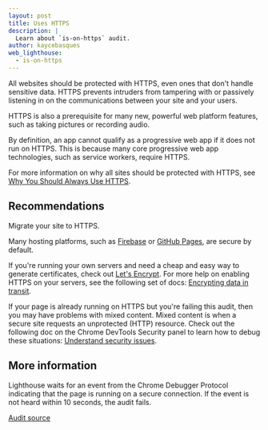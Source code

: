 ```yaml
---
layout: post
title: Uses HTTPS
description: |
  Learn about `is-on-https` audit.
author: kaycebasques
web_lighthouse:
  - is-on-https
---
```


All websites should be protected with HTTPS, even ones that don't handle
sensitive data. HTTPS prevents intruders from tampering with or passively
listening in on the communications between your site and your users.

HTTPS is also a prerequisite for many new, powerful web platform features, such
as taking pictures or recording audio.

By definition, an app cannot qualify as a progressive web app if it does not run
on HTTPS. This is because many core progressive web app technologies, such as
service workers, require HTTPS.

For more information on why all sites should be protected with HTTPS, see
[Why You Should Always Use HTTPS](https://developers.google.com/web/fundamentals/security/encrypt-in-transit/why-https).

## Recommendations

Migrate your site to HTTPS.

Many hosting platforms, such as
[Firebase](https://firebase.google.com/docs/hosting/) or
[GitHub Pages](https://pages.github.com/), are secure by default.

If you're running your own servers and need a cheap and easy way to generate
certificates, check out [Let's Encrypt](https://letsencrypt.org/). For more help
on enabling HTTPS on your servers, see the following set of docs: [Encrypting
data in transit](https://developers.google.com/web/fundamentals/security/encrypt-in-transit/enable-https).

If your page is already running on HTTPS but you're failing this audit, then
you may have problems with mixed content. Mixed content is when a secure site
requests an unprotected (HTTP) resource. Check out the following doc on the
Chrome DevTools Security panel to learn how to debug these situations:
[Understand security issues](https://developers.google.com/web/tools/chrome-devtools/debug/security).

## More information

Lighthouse waits for an event from the Chrome Debugger Protocol indicating that
the page is running on a secure connection. If the event is not heard within 10
seconds, the audit fails.

[Audit source](https://github.com/GoogleChrome/lighthouse/blob/master/lighthouse-core/audits/is-on-https.js)
